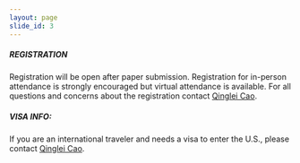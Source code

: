 ```yaml
---
layout: page
slide_id: 3
---
```


<!---
<div class="row">

<div class="col text-justify conference-text">
--->
<div class="container">
<div class="row mt-xs-0 mt-sm-0 mt-md-1 mt-lg-2 mt-xl-3 mb-xs-2 mb-sm-2">
<div markdown="1">

##### REGISTRATION

<!---
Please register for the workshop <a href="https://utconferences.eventsair.com/wamta-2024/wamta2024-register">here</a>. Registration for in-person attendance is strongly encouraged but virtual attendance is available. For all questions and concerns about the registration contact <a href="mailto:schuchart@icl.utk.edu">Joseph Schuchart</a>.
--->
Registration will be open after paper submission. Registration for in-person attendance is strongly encouraged but virtual attendance is available. For all questions and concerns about the registration contact <a href="mailto:qinglei.cao@slu.edu">Qinglei Cao</a>.

##### VISA INFO:

If you are an international traveler and needs a visa to enter the U.S.,
please contact <a href="mailto:qinglei.cao@slu.edu">Qinglei Cao</a>.

</div>

</div>

</div>
